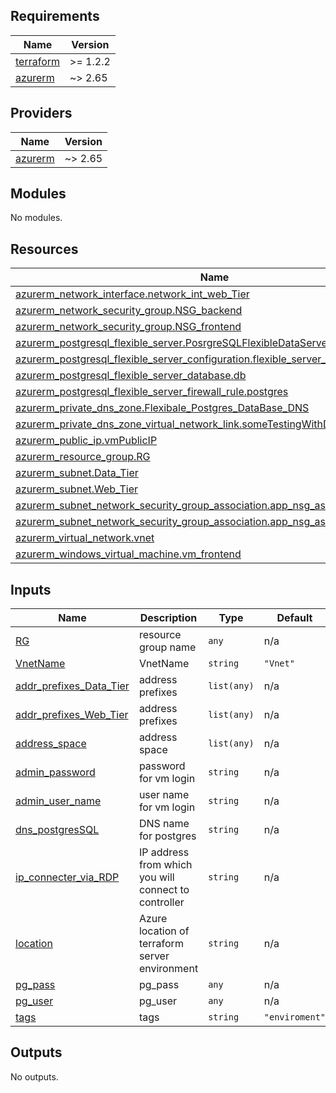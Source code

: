 <!-- BEGIN_TF_DOCS -->
## Requirements

| Name | Version |
|------|---------|
| <a name="requirement_terraform"></a> [terraform](#requirement\_terraform) | >= 1.2.2 |
| <a name="requirement_azurerm"></a> [azurerm](#requirement\_azurerm) | ~> 2.65 |

## Providers

| Name | Version |
|------|---------|
| <a name="provider_azurerm"></a> [azurerm](#provider\_azurerm) | ~> 2.65 |

## Modules

No modules.

## Resources

| Name | Type |
|------|------|
| [azurerm_network_interface.network_int_web_Tier](https://registry.terraform.io/providers/hashicorp/azurerm/latest/docs/resources/network_interface) | resource |
| [azurerm_network_security_group.NSG_backend](https://registry.terraform.io/providers/hashicorp/azurerm/latest/docs/resources/network_security_group) | resource |
| [azurerm_network_security_group.NSG_frontend](https://registry.terraform.io/providers/hashicorp/azurerm/latest/docs/resources/network_security_group) | resource |
| [azurerm_postgresql_flexible_server.PosrgreSQLFlexibleDataServer](https://registry.terraform.io/providers/hashicorp/azurerm/latest/docs/resources/postgresql_flexible_server) | resource |
| [azurerm_postgresql_flexible_server_configuration.flexible_server_configuration](https://registry.terraform.io/providers/hashicorp/azurerm/latest/docs/resources/postgresql_flexible_server_configuration) | resource |
| [azurerm_postgresql_flexible_server_database.db](https://registry.terraform.io/providers/hashicorp/azurerm/latest/docs/resources/postgresql_flexible_server_database) | resource |
| [azurerm_postgresql_flexible_server_firewall_rule.postgres](https://registry.terraform.io/providers/hashicorp/azurerm/latest/docs/resources/postgresql_flexible_server_firewall_rule) | resource |
| [azurerm_private_dns_zone.Flexibale_Postgres_DataBase_DNS](https://registry.terraform.io/providers/hashicorp/azurerm/latest/docs/resources/private_dns_zone) | resource |
| [azurerm_private_dns_zone_virtual_network_link.someTestingWithDnsLink](https://registry.terraform.io/providers/hashicorp/azurerm/latest/docs/resources/private_dns_zone_virtual_network_link) | resource |
| [azurerm_public_ip.vmPublicIP](https://registry.terraform.io/providers/hashicorp/azurerm/latest/docs/resources/public_ip) | resource |
| [azurerm_resource_group.RG](https://registry.terraform.io/providers/hashicorp/azurerm/latest/docs/resources/resource_group) | resource |
| [azurerm_subnet.Data_Tier](https://registry.terraform.io/providers/hashicorp/azurerm/latest/docs/resources/subnet) | resource |
| [azurerm_subnet.Web_Tier](https://registry.terraform.io/providers/hashicorp/azurerm/latest/docs/resources/subnet) | resource |
| [azurerm_subnet_network_security_group_association.app_nsg_association_backend](https://registry.terraform.io/providers/hashicorp/azurerm/latest/docs/resources/subnet_network_security_group_association) | resource |
| [azurerm_subnet_network_security_group_association.app_nsg_association_frontend](https://registry.terraform.io/providers/hashicorp/azurerm/latest/docs/resources/subnet_network_security_group_association) | resource |
| [azurerm_virtual_network.vnet](https://registry.terraform.io/providers/hashicorp/azurerm/latest/docs/resources/virtual_network) | resource |
| [azurerm_windows_virtual_machine.vm_frontend](https://registry.terraform.io/providers/hashicorp/azurerm/latest/docs/resources/windows_virtual_machine) | resource |

## Inputs

| Name | Description                                          | Type | Default | Required |
|------|------------------------------------------------------|------|---------|:--------:|
| <a name="input_RG"></a> [RG](#input\_RG) | resource group name                                  | `any` | n/a | yes |
| <a name="input_VnetName"></a> [VnetName](#input\_VnetName) | VnetName                                             | `string` | `"Vnet"` | no |
| <a name="input_addr_prefixes_Data_Tier"></a> [addr\_prefixes\_Data\_Tier](#input\_addr\_prefixes\_Data\_Tier) | address prefixes                                     | `list(any)` | n/a | yes |
| <a name="input_addr_prefixes_Web_Tier"></a> [addr\_prefixes\_Web\_Tier](#input\_addr\_prefixes\_Web\_Tier) | address prefixes                                     | `list(any)` | n/a | yes |
| <a name="input_address_space"></a> [address\_space](#input\_address\_space) | address space                                        | `list(any)` | n/a | yes |
| <a name="input_admin_password"></a> [admin\_password](#input\_admin\_password) | password for vm login                                | `string` | n/a | yes |
| <a name="input_admin_user_name"></a> [admin\_user\_name](#input\_admin\_user\_name) | user name for vm login                               | `string` | n/a | yes |
| <a name="input_dns_postgresSQL"></a> [dns\_postgresSQL](#input\_dns\_postgresSQL) | DNS name for postgres                                | `string` | n/a | yes |
| <a name="input_ip_connecter_via_RDP"></a> [ip\_connecter\_via\_RDP](#input\_ip\_connecter\_via\_RDP) | IP address from which you will connect to controller | `string` | n/a | yes |
| <a name="input_location"></a> [location](#input\_location) | Azure location of terraform server environment       | `string` | n/a | yes |
| <a name="input_pg_pass"></a> [pg\_pass](#input\_pg\_pass) | pg\_pass                                             | `any` | n/a | yes |
| <a name="input_pg_user"></a> [pg\_user](#input\_pg\_user) | pg\_user                                             | `any` | n/a | yes |
| <a name="input_tags"></a> [tags](#input\_tags) | tags                                                 | `string` | `"enviroment"` | no |

## Outputs

No outputs.
<!-- END_TF_DOCS -->